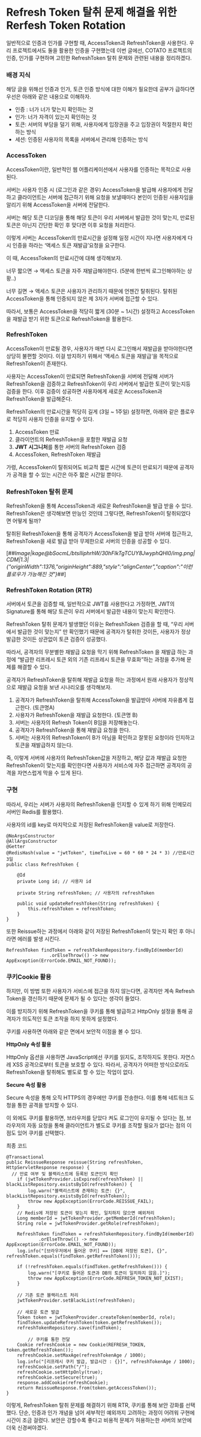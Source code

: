 # Refresh Token 탈취 문제 해결을 위한 Rerfesh Token Rotation

일반적으로 인증과 인가를 구현할 때, AccessToken과 RefreshToken을 사용한다. 우리 프로젝트에서도 둘을 활용한 인증을 구현했는데 이번 글에선, COTATO 프로젝트의 인증, 인가를 구현하며 고민한 RefreshToken 탈취 문제와 관련된 내용을 정리하겠다.

### 배경 지식

해당 글을 위해선 인증과 인가, 토큰 인증 방식에 대한 이해가 필요한데 공부가 급하다면 우선은 아래와 같은 내용으로 이해하자.

-   인증 : 너가 너가 맞는지 확인하는 것
-   인가: 너가 자격이 있는지 확인하는 것
-   토큰: 서버의 부담을 덜기 위해, 사용자에게 입장권을 주고 입장권이 적절한지 확인하는 방식
-   세션: 인증된 사용자의 목록을 서버에서 관리해 인증하는 방식

### AccessToken

AccessToken이란, 일반적인 웹 어플리케이션에서 사용자를 인증하는 목적으로 사용된다.

서버는 사용자 인증 시 (로그인과 같은 경우) AccessToken을 발급해 사용자에게 전달하고 클라이언트는 서버에 접근하기 위해 요청을 보낼때마다 본인이 인증된 사용자임을 알리기 위해 AccessToken을 서버에 전달한다.

서버는 해당 토큰 디코딩을 통해 해당 토큰이 우리 서버에서 발급한 것이 맞는지, 만료된 토큰은 아닌지 간단한 확인 후 맞다면 이후 요청을 처리한다.

이렇게 서버는 AccessToken의 만료시간을 설정해 일정 시간이 지나면 사용자에게 다시 인증을 하라는 ‘액세스 토큰 재발급’요청을 요구한다.

이 때, AccessToken의 만료시간에 대해 생각해보자.

너무 짧으면 → 액세스 토큰을 자주 재발급해야한다. (5분에 한번씩 로그인해야하는 상황..)

너무 길면 → 액세스 토큰은 사용자가 관리하기 때문에 언젠간 탈취된다. 탈취된 AccessToken을 통해 인증되지 않은 제 3자가 서버에 접근할 수 있다.

따라서, 보통은 AccessToken을 적당히 짧게 (30분 ~ 1시간) 설정하고 AccessToken을 재발급 받기 위한 토큰으로 RefreshToken을 활용한다.

### RefreshToken

AccessToken이 만료될 경우, 사용자가 매번 다시 로그인해서 재발급을 받아야한다면 상당히 불편할 것이다. 이걸 방지하기 위해서 ‘액세스 토큰을 재발급’을 목적으로 RefreshToken이 존재한다.

사용자는 AccessToken이 만료되면 RefreshToken을 서버에 전달해 서버가 RefreshToken을 검증하고 RefreshToken이 우리 서버에서 발급한 토큰이 맞는지등 검증을 한다. 이후 검증이 성공하면 사용자에게 새로운 AccessToken과 RefreshToken을 발급해준다.

RefreshToken의 만료시간을 적당히 길게 (3일 ~ 1주일) 설정하면, 아래와 같은 플로우로 적당히 사용자 인증을 유지할 수 있다.

1.  AccessToken 만료
2.  클라이언트의 RefreshToken을 포함한 재발급 요청
3.  **JWT 시그니처**를 통한 서버의 RefreshToken 검증
4.  AccessToken, RefreshToken 재발급

가령, AccessToken이 탈취되어도 비교적 짧은 시간에 토큰이 만료되기 때문에 공격자가 공격을 할 수 있는 시간은 아주 짧은 시간일 뿐이다.

### RefreshToken 탈취 문제

RefreshToken을 통해 AccessToken과 새로운 RefreshToken을 발급 받을 수 있다. RefreshToken은 생각해보면 만능인 것인데 그렇다면, RefreshToken이 탈취되었다면 어떻게 될까?

탈취된 RefreshToken을 통해 공격자가 AccessToken을 발급 받아 서버에 접근하고, RefreshToken을 새로 발급 받아 무제한으로 서버의 인증을 성공할 수 있다.

[##_Image|kage@bSocmL/btsIIiphrhW/30hFIkTgTCUY8JwyphQHl0/img.png|CDM|1.3|{"originWidth":1376,"originHeight":889,"style":"alignCenter","caption":"이런 플로우가 가능해진 것"}_##]

### RefreshToken Rotation (RTR)

서버에서 토큰을 검증할 때, 일반적으로 JWT를 사용한다고 가정하면, JWT의 Signature를 통해 해당 토큰이 우리 서버에서 발급한 내용이 맞는지 확인한다.

RefreshToken 탈취 문제가 발생했던 이유는 RefreshToken 검증을 할 때, “우리 서버에서 발급한 것이 맞는지” 만 확인했기 때문에 공격자가 탈취한 것이든, 사용자가 정상 발급한 것이든 상관없이 토큰 검증이 성공했다.

따라서, 공격자의 무분별한 재발급 요청을 막기 위해 RefreshToken 을 재발급 하는 과정에 “발급한 리프레시 토큰 외의 기존 리프레시 토큰을 무효화”하는 과정을 추가해 문제를 해결할 수 있다.

공격자가 RefreshToken을 탈취해 재발급 요청을 하는 과정에서 원래 사용자가 정상적으로 재발급 요청을 보낸 시나리오를 생각해보자.

1.  공격자가 RefreshToken을 탈취해 AccessToken을 발급받아 서버에 자유롭게 접근한다. (토큰명A)
2.  사용자가 RefreshToken을 재발급 요청한다. (토큰명 B)
3.  서버는 사용자의 Refresh Token이 B임을 저장해놓는다.
4.  공격자가 RefreshToken을 통해 재발급 요청을 한다.
5.  서버는 사용자의 RefreshToken이 B가 아님을 확인하고 잘못된 요청이라 인지하고 토큰을 재발급하지 않는다.

즉, 이렇게 서버에 사용자의 RefreshToken값을 저장하고, 해당 값과 재발급 요청한 RefreshToken이 맞는지를 확인한다면 사용자가 서비스에 자주 접근하면 공격자의 공격을 자연스럽게 막을 수 있게 된다.

### 구현

따라서, 우리는 서버가 사용자의 RefreshToken을 인지할 수 있게 하기 위해 인메모리 서버인 Redis를 활용했다.

사용자의 id를 key로 마지막으로 저장된 RefreshToken을 value로 저장한다.

```
@NoArgsConstructor
@AllArgsConstructor
@Getter
@RedisHash(value = "jwtToken", timeToLive = 60 * 60 * 24 * 3) //만료시간 3일
public class RefreshToken {

    @Id
    private Long id; // 사용자 id

    private String refreshToken; // 사용자의 refreshToken

    public void updateRefreshToken(String refreshToken) {
        this.refreshToken = refreshToken;
    }
}
```

또한 Reissue하는 과정에서 아래와 같이 저장된 RefreshToken이 맞는지 확인 후 아니라면 에러를 발생 시킨다.

```
RefreshToken findToken = refreshTokenRepository.findById(memberId)
                .orElseThrow(() -> new AppException(ErrorCode.EMAIL_NOT_FOUND));
```

### 쿠키Cookie 활용

하지만, 이 방법 또한 사용자가 서비스에 접근을 하지 않는다면, 공격자만 계속 Refresh Token을 갱신하기 때문에 문제가 될 수 있다는 생각이 들었다.

이를 방지하기 위해 RefreshToken을 쿠키를 통해 발급하고 HttpOnly 설정을 통해 공격자가 의도적인 토큰 조작을 하지 못하게 설정했다.

쿠키를 사용하면 아래와 같은 면에서 보안적 이점을 볼 수 있다.

**HttpOnly 속성 활용**

HttpOnly 옵션을 사용하면 JavaScript에선 쿠키를 읽지도, 조작하지도 못한다. 자연스레 XSS 공격으로부터 토큰을 보호할 수 있다. 따라서, 공격자가 어떠한 방식으로라도 RefreshToken을 탈취해도 별도로 할 수 있는 작업이 없다.

**Secure 속성 활용**

Secure 속성을 통해 오직 HTTPS의 경우에만 쿠키를 전송한다. 이를 통해 네트워크 도청을 통한 공격을 방지할 수 있다.

이 외에도 쿠키를 활용하면, 브라우저를 닫았다 켜도 로그인이 유지될 수 있다는 점, 브라우저의 자동 요청을 통해 클라이언트가 별도로 쿠키를 조작할 필요가 없다는 점의 이점도 있어 쿠키를 선택했다.

최종 코드

```
@Transactional
public ReissueResponse reissue(String refreshToken, HttpServletResponse response) {
  // 만료 여부 및 블랙리스트에 등록된 토큰인지 확인
    if (jwtTokenProvider.isExpired(refreshToken) || blackListRepository.existsById(refreshToken)) {
        log.warn("블랙리스트에 존재하는 토큰: {}", blackListRepository.existsById(refreshToken));
        throw new AppException(ErrorCode.REISSUE_FAIL);
    }
    // Redis에 저장된 토큰이 맞는지 확인, 일치하지 않으면 예외처리
    Long memberId = jwtTokenProvider.getMemberId(refreshToken);
    String role = jwtTokenProvider.getRole(refreshToken);

    RefreshToken findToken = refreshTokenRepository.findById(memberId)
            .orElseThrow(() -> new AppException(ErrorCode.EMAIL_NOT_FOUND));
    log.info("[브라우저에서 들어온 쿠키] == [DB에 저장된 토큰], {}", refreshToken.equals(findToken.getRefreshToken()));

    if (!refreshToken.equals(findToken.getRefreshToken())) {
        log.warn("[쿠키로 들어온 토큰과 DB의 토큰이 일치하지 않음.]");
        throw new AppException(ErrorCode.REFRESH_TOKEN_NOT_EXIST);
    }
    
    // 기존 토큰 블랙리스트 처리
    jwtTokenProvider.setBlackList(refreshToken);
    
    // 새로운 토큰 발급
    Token token = jwtTokenProvider.createToken(memberId, role);
    findToken.updateRefreshToken(token.getRefreshToken());
    refreshTokenRepository.save(findToken);
		
		// 쿠키를 통한 전달
    Cookie refreshCookie = new Cookie(REFRESH_TOKEN, token.getRefreshToken());
    refreshCookie.setMaxAge(refreshTokenAge / 1000);
    log.info("[리프레시 쿠키 발급, 발급시간 : {}]", refreshTokenAge / 1000);
    refreshCookie.setPath("/");
    refreshCookie.setHttpOnly(true);
    refreshCookie.setSecure(true);
    response.addCookie(refreshCookie);
    return ReissueResponse.from(token.getAccessToken());
}
```

이렇게, RefreshToken 탈취 문제를 해결하기 위해 RTR, 쿠키를 통해 보안 강화를 선택했다. 단순, 인증과 인가 개념을 넘어 세부적인 예외까지 고려하는 과정이 어려워 구현에 시간이 조금 걸렸다. 보안은 강할수록 좋다고 비용적 문제가 허용하는한 서버의 보안에 더욱 신경써야겠다.